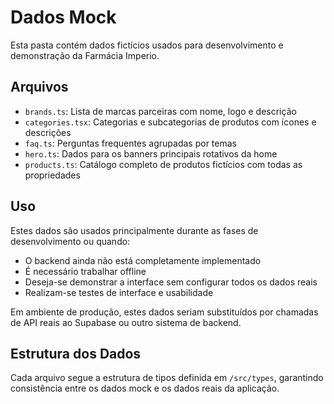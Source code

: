 
# Dados Mock

Esta pasta contém dados fictícios usados para desenvolvimento e demonstração da Farmácia Imperio.

## Arquivos

- `brands.ts`: Lista de marcas parceiras com nome, logo e descrição
- `categories.tsx`: Categorias e subcategorias de produtos com ícones e descrições
- `faq.ts`: Perguntas frequentes agrupadas por temas
- `hero.ts`: Dados para os banners principais rotativos da home
- `products.ts`: Catálogo completo de produtos fictícios com todas as propriedades

## Uso

Estes dados são usados principalmente durante as fases de desenvolvimento ou quando:
- O backend ainda não está completamente implementado
- É necessário trabalhar offline
- Deseja-se demonstrar a interface sem configurar todos os dados reais
- Realizam-se testes de interface e usabilidade

Em ambiente de produção, estes dados seriam substituídos por chamadas de API reais ao Supabase ou outro sistema de backend.

## Estrutura dos Dados

Cada arquivo segue a estrutura de tipos definida em `/src/types`, garantindo consistência entre os dados mock e os dados reais da aplicação.
